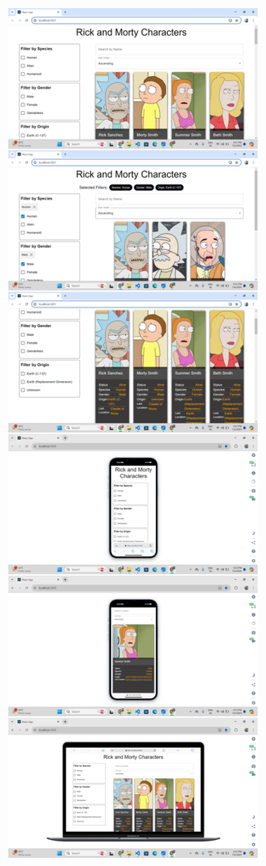 <img src="https://github.com/mdshakibkoushar/Rick-and-Morty-Characters/blob/main/Screenshot%20(32).png">
<img src="https://github.com/mdshakibkoushar/Rick-and-Morty-Characters/blob/main/Screenshot%20(33).png">
<img src="https://github.com/mdshakibkoushar/Rick-and-Morty-Characters/blob/main/Screenshot%20(34).png">
<img src="https://github.com/mdshakibkoushar/Rick-and-Morty-Characters/blob/main/Screenshot%20(36).png">
<img src="https://github.com/mdshakibkoushar/Rick-and-Morty-Characters/blob/main/Screenshot%20(38).png">
<img src="https://github.com/mdshakibkoushar/Rick-and-Morty-Characters/blob/main/Screenshot%20(39).png">
